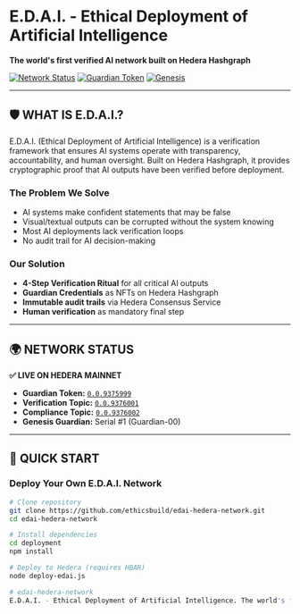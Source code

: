 # E.D.A.I. - Ethical Deployment of Artificial Intelligence

**The world's first verified AI network built on Hedera Hashgraph**

[![Network Status](https://img.shields.io/badge/Network-LIVE-brightgreen)](https://hashscan.io/mainnet/token/0.0.9375999)
[![Guardian Token](https://img.shields.io/badge/Guardian%20Token-0.0.9375999-blue)](https://hashscan.io/mainnet/token/0.0.9375999)
[![Genesis](https://img.shields.io/badge/Genesis-July%2016%202025-gold)](#genesis)

---

## 🛡️ WHAT IS E.D.A.I.?

E.D.A.I. (Ethical Deployment of Artificial Intelligence) is a verification framework that ensures AI systems operate with transparency, accountability, and human oversight. Built on Hedera Hashgraph, it provides cryptographic proof that AI outputs have been verified before deployment.

### **The Problem We Solve**
- AI systems make confident statements that may be false
- Visual/textual outputs can be corrupted without the system knowing
- Most AI deployments lack verification loops
- No audit trail for AI decision-making

### **Our Solution**
- **4-Step Verification Ritual** for all critical AI outputs
- **Guardian Credentials** as NFTs on Hedera Hashgraph
- **Immutable audit trails** via Hedera Consensus Service
- **Human verification** as mandatory final step

---

## 🌍 NETWORK STATUS

**✅ LIVE ON HEDERA MAINNET**

- **Guardian Token:** [`0.0.9375999`](https://hashscan.io/mainnet/token/0.0.9375999)
- **Verification Topic:** [`0.0.9376001`](https://hashscan.io/mainnet/topic/0.0.9376001)
- **Compliance Topic:** [`0.0.9376002`](https://hashscan.io/mainnet/topic/0.0.9376002)
- **Genesis Guardian:** Serial #1 (Guardian-00)

---

## 🚀 QUICK START

### Deploy Your Own E.D.A.I. Network

```bash
# Clone repository
git clone https://github.com/ethicsbuild/edai-hedera-network.git
cd edai-hedera-network

# Install dependencies
cd deployment
npm install

# Deploy to Hedera (requires HBAR)
node deploy-edai.js

# edai-hedera-network
E.D.A.I. - Ethical Deployment of Artificial Intelligence. The world's first verified AI network on Hedera Hashgraph.
